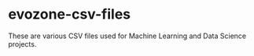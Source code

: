# evozone-csv-files

These are various CSV files used for Machine Learning and Data Science projects.
